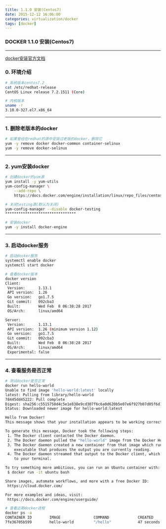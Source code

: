 ```yaml
---
title: 1.1.0 安装(Centos7)
date: 2015-12-12 16:06:00
categories: virtualization/docker
tags: [docker]
---
```

### DOCKER 1.1.0 安装(Centos7)

---

[docker安装官方文档](https://docs.docker.com/engine/installation/linux/centos/)
### 0. 环境介绍
``` bash
# 系统版本centos7.2
cat /etc/redhat-release
CentOS Linux release 7.2.1511 (Core)

# 内核版本
uname -r
3.10.0-327.el7.x86_64
```

---

### 1. 删除老版本的docker
``` bash
# 如果曾经在redhat的源中安装过老版的docker，删除它
yum -y remove docker docker-common container-selinux
yum -y remove docker-selinux
```

---

### 2. yum安装docker
``` bash
# 创建docker的yum源
yum install -y yum-utils
yum-config-manager \
    --add-repo \
    https://docs.docker.com/engine/installation/linux/repo_files/centos/docker.repo

# 关闭testing源(默认为关闭)
yum-config-manager --disable docker-testing
********************************

# 安装docker
yum -y install docker-engine
```

---

### 3. 启动docker服务
``` bash
# 启动docker服务
systemctl enable docker
systemctl start docker

# 查看docker版本
docker version
Client:
 Version:      1.13.1
 API version:  1.26
 Go version:   go1.7.5
 Git commit:   092cba3
 Built:        Wed Feb  8 06:38:28 2017
 OS/Arch:      linux/amd64

Server:
 Version:      1.13.1
 API version:  1.26 (minimum version 1.12)
 Go version:   go1.7.5
 Git commit:   092cba3
 Built:        Wed Feb  8 06:38:28 2017
 OS/Arch:      linux/amd64
 Experimental: false
```---### 4. 查看服务是否正常``` bash# 测试docker是否正常docker run hello-worldUnable to find image 'hello-world:latest' locallylatest: Pulling from library/hello-world78445dd45222: Pull completeDigest: sha256:c5515758d4c5e1e838e9cd307f6c6a0d620b5e07e6f927b07d05f6d12a1ac8d7Status: Downloaded newer image for hello-world:latestHello from Docker!This message shows that your installation appears to be working correctly.To generate this message, Docker took the following steps: 1. The Docker client contacted the Docker daemon. 2. The Docker daemon pulled the "hello-world" image from the Docker Hub. 3. The Docker daemon created a new container from that image which runs the    executable that produces the output you are currently reading. 4. The Docker daemon streamed that output to the Docker client, which sent it    to your terminal.To try something more ambitious, you can run an Ubuntu container with: $ docker run -it ubuntu bashShare images, automate workflows, and more with a free Docker ID: https://cloud.docker.com/For more examples and ideas, visit: https://docs.docker.com/engine/userguide/# 查看近期docker进程docker ps -aCONTAINER ID        IMAGE               COMMAND             CREATED             STATUS                      PORTS               NAMES7fe36705b599        hello-world         "/hello"            47 seconds ago      Exited (0) 46 seconds ago                       dreamy_einstein```